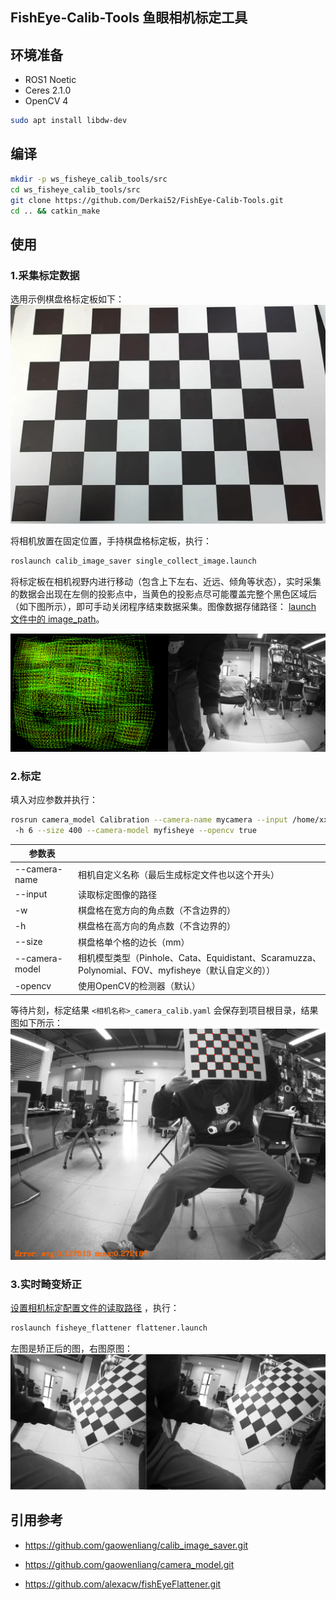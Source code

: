 ## FishEye-Calib-Tools 鱼眼相机标定工具

## 环境准备
- ROS1 Noetic
- Ceres 2.1.0
- OpenCV 4

```bash
sudo apt install libdw-dev
```

## 编译
```bash
mkdir -p ws_fisheye_calib_tools/src
cd ws_fisheye_calib_tools/src
git clone https://github.com/Derkai52/FishEye-Calib-Tools.git
cd .. && catkin_make
```

## 使用
### 1.采集标定数据
选用示例棋盘格标定板如下：
![](./chessboard_example.png)

将相机放置在固定位置，手持棋盘格标定板，执行：

```bash
roslaunch calib_image_saver single_collect_image.launch
```
将标定板在相机视野内进行移动（包含上下左右、近远、倾角等状态），实时采集的数据会出现在左侧的投影点中，当黄色的投影点尽可能覆盖完整个黑色区域后（如下图所示），即可手动关闭程序结束数据采集。图像数据存储路径： [launch 文件中的 image_path](./calib_image_saver/launch/single_collect_image.launch)。

![](./collect_image_example.png)


### 2.标定
填入对应参数并执行：

```bash
rosrun camera_model Calibration --camera-name mycamera --input /home/xxx/ws_fisheye_calib_tools/src/fisheye_calib_tools/calib_image_saver/calibration_example_data -w 8
 -h 6 --size 400 --camera-model myfisheye --opencv true
```
|   参数表    |  |
| ----------- | ----------- |
| --camera-name      |  相机自定义名称（最后生成标定文件也以这个开头）       |
| --input   | 读取标定图像的路径        |
| -w   | 棋盘格在宽方向的角点数（不含边界的）        |
| -h  | 棋盘格在高方向的角点数（不含边界的）        |
| --size   | 棋盘格单个格的边长（mm）        |
| --camera-model   | 相机模型类型（Pinhole、Cata、Equidistant、Scaramuzza、Polynomial、FOV、myfisheye（默认自定义的））        |
| -opencv   | 使用OpenCV的检测器（默认）        |
 

等待片刻，标定结果 `<相机名称>_camera_calib.yaml` 会保存到项目根目录，结果图如下所示：
![](./calib_image_example.png)



### 3.实时畸变矫正
[设置相机标定配置文件的读取路径](./fishEyeFlattener/launch/flattener.launch)
，执行：
```bash
roslaunch fisheye_flattener flattener.launch
```

左图是矫正后的图，右图原图：
![](undistortion_example.png)
## 引用参考
- https://github.com/gaowenliang/calib_image_saver.git

- https://github.com/gaowenliang/camera_model.git

- https://github.com/alexacw/fishEyeFlattener.git